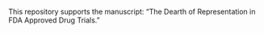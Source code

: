 This repository supports the manuscript: “The Dearth of Representation in FDA Approved Drug Trials.”